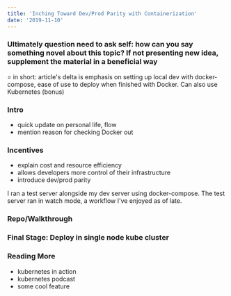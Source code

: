 ```yaml
---
title: 'Inching Toward Dev/Prod Parity with Containerization'
date: '2019-11-10'
---
```


### Ultimately question need to ask self: how can you say something novel about this topic? If not presenting new idea, supplement the material in a beneficial way

= in short: article's delta is emphasis on setting up local dev with docker-compose, ease of use to deploy when finished with Docker. Can also use Kubernetes (bonus)

### Intro

- quick update on personal life, flow 
- mention reason for checking Docker out

### Incentives

- explain cost and resource efficiency
- allows developers more control of their infrastructure 
- introduce dev/prod parity

I ran a test server alongside my dev server using docker-compose. The test server ran in watch mode, a workflow I've enjoyed as of late. 

### Repo/Walkthrough 

### Final Stage: Deploy in single node kube cluster

### Reading More

- kubernetes in action
- kubernetes podcast
- some cool feature